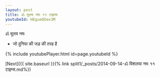 ```yaml
---
layout: post
title: ॐ मूलय नमः ११ टाइम्स
youtubeId: HEgueQOav3M
---
```

 
 
 ॐ मूलय नमः  
 
 -  जो दुनिया की जड़ की तरह है 
 
  
 
  
 
 
 
 
 
 


{% include youtubePlayer.html id=page.youtubeId %}
 
[Next]({{ site.baseurl }}{% link  split1/_posts/2014-09-14-ॐ विशलया नमः ११ टाइम्स.md%})
 

